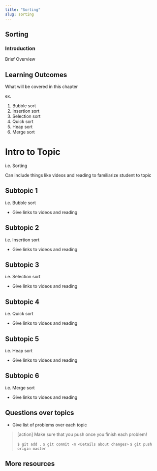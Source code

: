 ```yaml
---
title: "Sorting"
slug: sorting
---
```


## Sorting

### Introduction

Brief Overview

## Learning Outcomes
What will be covered in this chapter

ex.
1. Bubble sort
1. Insertion sort
1. Selection sort
1. Quick sort
1. Heap sort
1. Merge sort


# Intro to Topic

i.e. Sorting

Can include things like videos and reading to familiarize student to topic

## Subtopic 1

i.e. Bubble sort

- Give links to videos and reading


## Subtopic 2

i.e. Insertion sort

- Give links to videos and reading

## Subtopic 3

i.e. Selection sort

- Give links to videos and reading

## Subtopic 4

i.e. Quick sort

- Give links to videos and reading

## Subtopic 5

i.e. Heap sort

- Give links to videos and reading

## Subtopic 6

i.e. Merge sort

- Give links to videos and reading



## Questions over topics

- Give list of problems over each topic

>[action]
>Make sure that you push once you finish each problem!
>
>```$ git add .```
>```$ git commit -m <Details about changes>```
>```$ git push origin master```

## More resources
